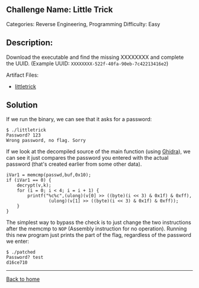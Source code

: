 ## Challenge Name: Little Trick
Categories: Reverse Engineering, Programming
Difficulty: Easy

## Description: 
Download the executable and find the missing XXXXXXXX and complete the UUID.
(Example UUID: `XXXXXXXX-522f-40fa-90eb-7c42213416e2`)

Artifact Files:
* [littletrick](littletrick)

## Solution

If we run the binary, we can see that it asks for a password:
```
$ ./littletrick
Password? 123
Wrong password, no flag. Sorry
```

If we look at the decompiled source of the main function (using [Ghidra](https://ghidra-sre.org/)), we can see it just compares the password you entered with the actual password (that's created earlier from some other data).

```
iVar1 = memcmp(passwd,buf,0x10);
if (iVar1 == 0) {
    decrypt(v,k);
    for (i = 0; i < 4; i = i + 1) {
        printf("%c%c",(ulong)(v[0] >> ((byte)(i << 3) & 0x1f) & 0xff),
                (ulong)(v[1] >> ((byte)(i << 3) & 0x1f) & 0xff));
    }
}
```

The simplest way to bypass the check is to just change the two instructions after the memcmp to `NOP` (Assembly instruction for no operation). Running this new program just prints the part of the flag, regardless of the password we enter:

```
$ ./patched
Password? test
d16ce710
```

---
[Back to home](../README.md)

